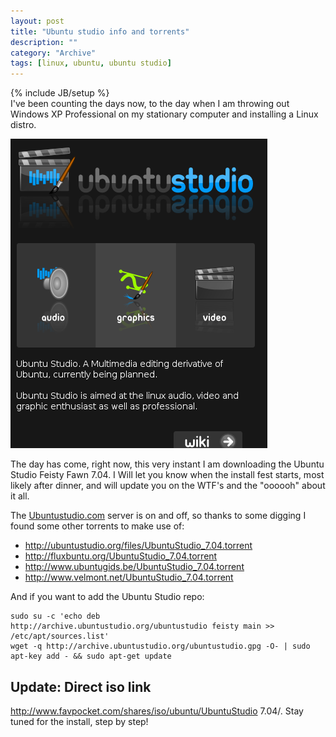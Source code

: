 ```yaml
--- 
layout: post 
title: "Ubuntu studio info and torrents"
description: ""
category: "Archive"
tags: [linux, ubuntu, ubuntu studio]
---
```

{% include JB/setup %}  
I've been counting the days now, to the day when I am throwing out Windows XP Professional on my stationary computer and installing a Linux distro.

<img src="/assets/img/blog/imge8e06119c45046979746fd0f269f22a8.png" class="img-responsive img-rounded img-thumbnail"/>

The day has come, right now, this very instant I am downloading the Ubuntu Studio Feisty Fawn 7.04. I Will let you know when the install fest starts, most likely after dinner, and will update you on the WTF's and the "oooooh" about it all.

The <a href="http://www.ubuntustudio.com/home">Ubuntustudio.com</a> server is on and off, so thanks to some digging I found some other torrents to make use of:
 
* <a href="http://ubuntustudio.org/files/UbuntuStudio_7.04.torrent">http://ubuntustudio.org/files/UbuntuStudio_7.04.torrent</a>
* <a href="http://fluxbuntu.org/UbuntuStudio_7.04.torrent">http://fluxbuntu.org/UbuntuStudio_7.04.torrent</a>
* <a href="http://www.ubuntugids.be/UbuntuStudio_7.04.torrent">http://www.ubuntugids.be/UbuntuStudio_7.04.torrent</a>
* <a href="http://www.velmont.net/UbuntuStudio_7.04.torrent">http://www.velmont.net/UbuntuStudio_7.04.torrent</a>
 
And if you want to add the Ubuntu Studio repo:
 
    sudo su -c 'echo deb
    http://archive.ubuntustudio.org/ubuntustudio feisty main >> /etc/apt/sources.list'
    wget -q http://archive.ubuntustudio.org/ubuntustudio.gpg -O- | sudo apt-key add - && sudo apt-get update

## Update: Direct iso link

<a href="http://www.favpocket.com/shares/iso/ubuntu/UbuntuStudio%207.04/">http://www.favpocket.com/shares/iso/ubuntu/UbuntuStudio 7.04/</a>. Stay tuned for the install, step by step!
